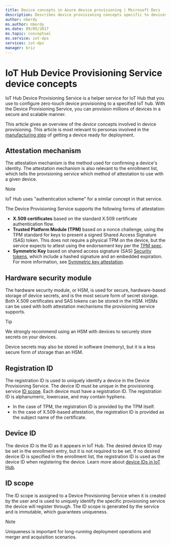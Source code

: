 ```yaml
---
title: Device concepts in Azure device provisioning | Microsoft Docs
description: Describes device provisioning concepts specific to devices with Device Provisioning Service and IoT Hub
author: nberdy
ms.author: nberdy
ms.date: 09/05/2017
ms.topic: conceptual
ms.service: iot-dps
services: iot-dps
manager: briz
---
```


# IoT Hub Device Provisioning Service device concepts

IoT Hub Device Provisioning Service is a helper service for IoT Hub that you use to configure zero-touch device provisioning to a specified IoT hub. With the Device Provisioning Service, you can provision millions of devices in a secure and scalable manner.

This article gives an overview of the *device* concepts involved in device provisioning. This article is most relevant to personas involved in the [manufacturing step](about-iot-dps.md#manufacturing-step) of getting a device ready for deployment.

## Attestation mechanism

The attestation mechanism is the method used for confirming a device's identity. The attestation mechanism is also relevant to the enrollment list, which tells the provisioning service which method of attestation to use with a given device.

> [!NOTE]
> IoT Hub uses "authentication scheme" for a similar concept in that service.

The Device Provisioning Service supports the following forms of attestation:
* **X.509 certificates** based on the standard X.509 certificate authentication flow.
* **Trusted Platform Module (TPM)** based on a nonce challenge, using the TPM standard for keys to present a signed Shared Access Signature (SAS) token. This does not require a physical TPM on the device, but the service expects to attest using the endorsement key per the [TPM spec](https://trustedcomputinggroup.org/work-groups/trusted-platform-module/).
* **Symmetric Key** based on shared access signature (SAS) [Security tokens](../iot-hub/iot-hub-devguide-security.md#security-tokens), which include a hashed signature and an embedded expiration. For more information, see [Symmetric key attestation](concepts-symmetric-key-attestation.md).

## Hardware security module

The hardware security module, or HSM, is used for secure, hardware-based storage of device secrets, and is the most secure form of secret storage. Both X.509 certificates and SAS tokens can be stored in the HSM. HSMs can be used with both attestation mechanisms the provisioning service supports.

> [!TIP]
> We strongly recommend using an HSM with devices to securely store secrets on your devices.

Device secrets may also be stored in software (memory), but it is a less secure form of storage than an HSM.

## Registration ID

The registration ID is used to uniquely identify a device in the Device Provisioning Service. The device ID must be unique in the provisioning service [ID scope](#id-scope). Each device must have a registration ID. The registration ID is alphanumeric, lowercase, and may contain hyphens.

* In the case of TPM, the registration ID is provided by the TPM itself.
* In the case of X.509-based attestation, the registration ID is provided as the subject name of the certificate.

## Device ID

The device ID is the ID as it appears in IoT Hub. The desired device ID may be set in the enrollment entry, but it is not required to be set. If no desired device ID is specified in the enrollment list, the registration ID is used as the device ID when registering the device. Learn more about [device IDs in IoT Hub](../iot-hub/iot-hub-devguide-identity-registry.md).

## ID scope

The ID scope is assigned to a Device Provisioning Service when it is created by the user and is used to uniquely identify the specific provisioning service the device will register through. The ID scope is generated by the service and is immutable, which guarantees uniqueness.

> [!NOTE]
> Uniqueness is important for long-running deployment operations and merger and acquisition scenarios.
